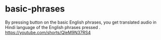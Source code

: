 # basic-phrases
By pressing button on the basic English phrases, you get translated audio in Hindi language of the English phrases pressed .
https://youtube.com/shorts/QleM9N37RS4
